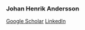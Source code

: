 ### Johan Henrik Andersson
[Google Scholar](https://scholar.google.com/citations?user=ARPQedsAAAAJ&hl=sv)
[LinkedIn](https://www.linkedin.com/in/henrik-andersson-8205b386/)

<!--
**ecomodeller/ecomodeller** is a ✨ _special_ ✨ repository because its `README.md` (this file) appears on your GitHub profile.

Here are some ideas to get you started:

- 🔭 I’m currently working on ...
- 🌱 I’m currently learning ...
- 👯 I’m looking to collaborate on ...
- 🤔 I’m looking for help with ...
- 💬 Ask me about ...
- 📫 How to reach me: ...
- 😄 Pronouns: ...
- ⚡ Fun fact: ...
-->
